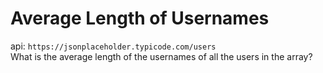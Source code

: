 # Average Length of Usernames

api: ```https://jsonplaceholder.typicode.com/users```  
What is the average length of the usernames of all the users in the array?
